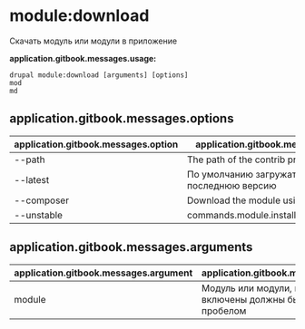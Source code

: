 # module:download
Скачать модуль или модули в приложение

**application.gitbook.messages.usage:**
```
drupal module:download [arguments] [options]
mod
md
```

## application.gitbook.messages.options
application.gitbook.messages.option | application.gitbook.messages.details
-------|-------------
--path | The path of the contrib project
--latest | По умолчанию загружать самую последнюю версию
--composer | Download the module using Composer
--unstable | commands.module.install.options.unstable

## application.gitbook.messages.arguments
application.gitbook.messages.argument | application.gitbook.messages.details
---------|-------------
module | Модуль или модули, которые будут включены должны быть разделены пробелом
